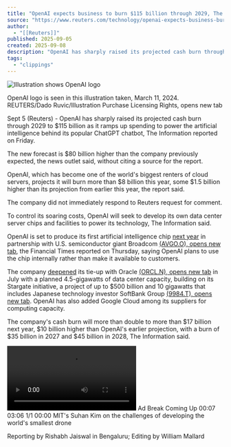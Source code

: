 ```yaml
---
title: "OpenAI expects business to burn $115 billion through 2029, The Information reports"
source: "https://www.reuters.com/technology/openai-expects-business-burn-115-billion-through-2029-information-reports-2025-09-06/?utm_source=www.theneurondaily.com&utm_medium=newsletter&utm_campaign=5-major-ai-debates-explained&_bhlid=defc92a002e749bc5220eb77e00217899d42dc37"
author:
  - "[[Reuters]]"
published: 2025-09-05
created: 2025-09-08
description: "OpenAI has sharply raised its projected cash burn through 2029 to $115 billion as it ramps up spending to power the artificial intelligence behind its popular ChatGPT chatbot, The Information reported on Friday."
tags:
  - "clippings"
---
```

![Illustration shows OpenAI logo](https://www.reuters.com/resizer/v2/XOYOKB4AIZNHVF4SKY5M3KBZOA.jpg?auth=e7d76714d8e0f377728592bf4621d29c4cf5b03605529fe0d11ed3ce15a72ed3&width=480&quality=80)

OpenAI logo is seen in this illustration taken, March 11, 2024. REUTERS/Dado Ruvic/Illustration Purchase Licensing Rights, opens new tab

Sept 5 (Reuters) - OpenAI has sharply raised its projected cash burn through 2029 to $115 billion as it ramps up spending to power the artificial intelligence behind its popular ChatGPT chatbot, The Information reported on Friday.

The new forecast is $80 billion higher than the company previously expected, the news outlet said, without citing a source for the report.

OpenAI, which has become one of the world's biggest renters of cloud servers, projects it will burn more than $8 billion this year, some $1.5 billion higher than its projection from earlier this year, the report said.

The company did not immediately respond to Reuters request for comment.

To control its soaring costs, OpenAI will seek to develop its own data center server chips and facilities to power its technology, The Information said.

OpenAI is set to produce its first artificial intelligence chip [next year](https://www.reuters.com/business/openai-launch-its-first-ai-chip-2026-with-broadcom-ft-reports-2025-09-05/) in partnership with U.S. semiconductor giant Broadcom [(AVGO.O), opens new tab](https://www.reuters.com/markets/companies/AVGO.O), the Financial Times reported on Thursday, saying OpenAI plans to use the chip internally rather than make it available to customers.

The company [deepened](https://www.reuters.com/business/openai-oracle-deepen-ai-data-center-push-with-45-gigawatt-stargate-expansion-2025-07-22/) its tie-up with Oracle [(ORCL.N), opens new tab](https://www.reuters.com/markets/companies/ORCL.N) in July with a planned 4.5-gigawatts of data center capacity, building on its Stargate initiative, a project of up to $500 billion and 10 gigawatts that includes Japanese technology investor SoftBank Group [(9984.T), opens new tab](https://www.reuters.com/markets/companies/9984.T). OpenAI has also added Google Cloud among its suppliers for computing capacity.

The company's cash burn will more than double to more than $17 billion next year, $10 billion higher than OpenAI's earlier projection, with a burn of $35 billion in 2027 and $45 billion in 2028, The Information said.

 <video aria-label="Connatix video player" role="application" title="" src="blob:https://www.reuters.com/73b8433f-1680-4c02-b562-53969796f45c"><track src="https://ajo.prod.reuters.tv/v3/caption/en_US/701435"></video> Ad Break Coming Up 00:07 03:06 1/1 00:00 MIT's Suhan Kim on the challenges of developing the world's smallest drone

Reporting by Rishabh Jaiswal in Bengaluru; Editing by William Mallard